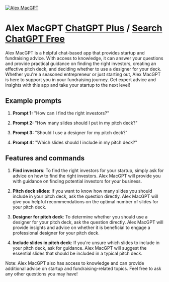 
[![Alex MacGPT](https://files.oaiusercontent.com/file-c9FicwrftsQClOtFVkkcPOIx?se=2123-10-18T08%3A58%3A12Z&sp=r&sv=2021-08-06&sr=b&rscc=max-age%3D31536000%2C%20immutable&rscd=attachment%3B%20filename%3DDALL%25C2%25B7E%25202023-11-11%252008.53.19%2520-%2520Create%2520an%25208-bit%2520character%2520inspired%2520by%2520the%2520style%2520of%2520a%2520classic%2520American%2520animated%2520sitcom%2520featuring%2520a%2520male%2520with%2520a%2520different%2520color%2520palette.%2520Include%2520light%2520s.png&sig=VCwdUezC0NCpAHxqVzf7p0EaHgtMbJlLHMpeKMtr3OI%3D)](https://chat.openai.com/g/g-bdb9wA4i3-alex-macgpt)

# Alex MacGPT [ChatGPT Plus](https://chat.openai.com/g/g-bdb9wA4i3-alex-macgpt) / [Search ChatGPT Free](https://gptcall.net/index.html#/?search=Alex%20MacGPT)

Alex MacGPT is a helpful chat-based app that provides startup and fundraising advice. With access to knowledge, it can answer your questions and provide practical guidance on finding the right investors, creating an effective pitch deck, and deciding whether to use a designer for your deck. Whether you're a seasoned entrepreneur or just starting out, Alex MacGPT is here to support you in your fundraising journey. Get expert advice and insights with this app and take your startup to the next level!

## Example prompts

1. **Prompt 1:** "How can I find the right investors?"

2. **Prompt 2:** "How many slides should I put in my pitch deck?"

3. **Prompt 3:** "Should I use a designer for my pitch deck?"

4. **Prompt 4:** "Which slides should I include in my pitch deck?"

## Features and commands

1. **Find investors**: To find the right investors for your startup, simply ask for advice on how to find the right investors. Alex MacGPT will provide you with guidance on finding potential investors for your business.

2. **Pitch deck slides**: If you want to know how many slides you should include in your pitch deck, ask the question directly. Alex MacGPT will give you helpful recommendations on the optimal number of slides for your pitch deck.

3. **Designer for pitch deck**: To determine whether you should use a designer for your pitch deck, ask the question directly. Alex MacGPT will provide insights and advice on whether it is beneficial to engage a professional designer for your pitch deck.

4. **Include slides in pitch deck**: If you're unsure which slides to include in your pitch deck, ask for guidance. Alex MacGPT will suggest the essential slides that should be included in a typical pitch deck.

Note: Alex MacGPT also has access to knowledge and can provide additional advice on startup and fundraising-related topics. Feel free to ask any other questions you may have!


